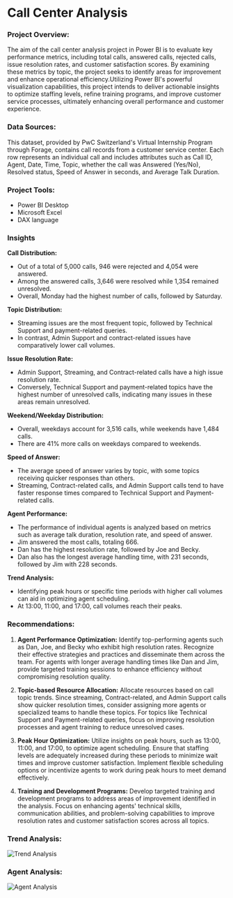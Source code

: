 # Call Center Analysis

### Project Overview:
The aim of the call center analysis project in Power BI is to evaluate key performance metrics, including total calls, answered calls, rejected calls, issue resolution rates, and customer satisfaction scores. By examining these metrics by topic, the project seeks to identify areas for improvement and enhance operational efficiency.Utilizing Power BI's powerful visualization capabilities, this project intends to deliver actionable insights to optimize staffing levels, refine training programs, and improve customer service processes, ultimately enhancing overall performance and customer experience.

### Data Sources:
This dataset, provided by PwC Switzerland's Virtual Internship Program through Forage, contains call records from a customer service center. Each row represents an individual call and includes attributes such as Call ID, Agent, Date, Time, Topic, whether the call was Answered (Yes/No), Resolved status, Speed of Answer in seconds, and Average Talk Duration.

### Project Tools:
- Power BI Desktop
- Microsoft Excel
- DAX language


### Insights
**Call Distribution:**
- Out of a total of 5,000 calls, 946 were rejected and 4,054 were answered.
- Among the answered calls, 3,646 were resolved while 1,354 remained unresolved.
- Overall, Monday had the highest number of calls, followed by Saturday.

**Topic Distribution:**
- Streaming issues are the most frequent topic, followed by Technical Support and payment-related queries.
- In contrast, Admin Support and contract-related issues have comparatively lower call volumes.

**Issue Resolution Rate:**
- Admin Support, Streaming, and Contract-related calls have a high issue resolution rate.
- Conversely, Technical Support and payment-related topics have the highest number of unresolved calls, indicating many issues in these areas remain unresolved.

**Weekend/Weekday Distribution:**
- Overall, weekdays account for 3,516 calls, while weekends have 1,484 calls.
- There are 41% more calls on weekdays compared to weekends.

**Speed of Answer:**
- The average speed of answer varies by topic, with some topics receiving quicker responses than others.
- Streaming, Contract-related calls, and Admin Support calls tend to have faster response times compared to Technical Support and Payment-related calls.

**Agent Performance:**
- The performance of individual agents is analyzed based on metrics such as average talk duration, resolution rate, and speed of answer.
- Jim answered the most calls, totaling 666.
- Dan has the highest resolution rate, followed by Joe and Becky.
- Dan also has the longest average handling time, with 231 seconds, followed by Jim with 228 seconds. 

**Trend Analysis:**
- Identifying peak hours or specific time periods with higher call volumes can aid in optimizing agent scheduling.
- At 13:00, 11:00, and 17:00, call volumes reach their peaks.

### Recommendations:
1. **Agent Performance Optimization:** Identify top-performing agents such as Dan, Joe, and Becky who exhibit high resolution rates. Recognize their effective strategies and practices and disseminate them across the team. For agents with longer average handling times like Dan and Jim, provide targeted training sessions to enhance efficiency without compromising resolution quality.

2. **Topic-based Resource Allocation:** Allocate resources based on call topic trends. Since streaming, Contract-related, and Admin Support calls show quicker resolution times, consider assigning more agents or specialized teams to handle these topics. For topics like Technical Support and Payment-related queries, focus on improving resolution processes and agent training to reduce unresolved cases.

3. **Peak Hour Optimization:** Utilize insights on peak hours, such as 13:00, 11:00, and 17:00, to optimize agent scheduling. Ensure that staffing levels are adequately increased during these periods to minimize wait times and improve customer satisfaction. Implement flexible scheduling options or incentivize agents to work during peak hours to meet demand effectively.

4. **Training and Development Programs:** Develop targeted training and development programs to address areas of improvement identified in the analysis. Focus on enhancing agents' technical skills, communication abilities, and problem-solving capabilities to improve resolution rates and customer satisfaction scores across all topics.

### Trend Analysis:
![Trend Analysis](https://github.com/ChellalakshmiV/Call_Center_Analysis/assets/162456368/69ad92c5-7bf6-48eb-94db-52011419f158)

### Agent Analysis:
![Agent Analysis](https://github.com/ChellalakshmiV/Call_Center_Analysis/assets/162456368/ea7dd7ca-ff52-44b1-a57c-21df4cd0b630)









